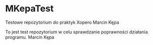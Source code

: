 # MKepaTest
Testowe repozytorium do praktyk Xopero Marcin Kępa

To jest test repozytorium w celu sprawdzanie poprawności działania programu. Marcin Kępa
